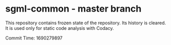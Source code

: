 # sgml-common - master branch

This repository contains frozen state of the repository.
Its history is cleared. It is used only for static code
analysis with Codacy.

Commit Time: 1690279897